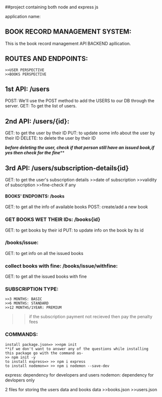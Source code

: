 ##project containing both node and express js

application name:
## BOOK RECORD MANAGEMENT SYSTEM:

This is the book record management API BACKEND apllication.

## ROUTES AND ENDPOINTS:
    >>USER PERSPECTIVE
    >>BOOKS PERSPECTIVE

## 1st API: /users
POST: We'll use the POST method to add the USERS to our DB through the server.
GET: To get the list of users.

## 2nd API: /users/{id}:
GET: to get the user by their ID
PUT: to update some info about the user by their ID
DELETE: to delete the user by their ID

*******before deleting the user, check if that person still have an issued book,if yes then check for the fine*********

## 3rd API: /users/subscription-details{id}
GET: to get the user's subscription details
    >>date of subscription
    >>validity of subscription
    >>fine-check if any

#### BOOKS' ENDPOINTS: /books
GET: to get all the info of available books 
POST: create/add a new book

### GET BOOKS WET THEIR IDs: /books{id}
GET: to get books by their id
PUT: to update info on the book by its id

### /books/issue:
GET: to get info on all the issued books

### collect books with fine: /books/issue/withfine:
GET: to get all the issued books with fine

### SUBSCRIPTION TYPE:
    >>3 MONTHS: BASIC
    >>6 MONTHS: STANDARD
    >>12 MONTHS/1YEAR: PREMIUM

>>if the subscription payment not recieved then pay the penalty fees


### COMMANDS:
    install package.json=> >>npm init
    **if we don't want to answer any of the questions while installing this package go with the command as-
    >> npm init -y
    to install express=> >> npm i express
    to install nodemon=> >> npm i nodemon --save-dev

express: dependency for developers and users
nodemon: dependency for devlopers only

2 files for storing the users data and books data
    >>books.json
    >>users.json